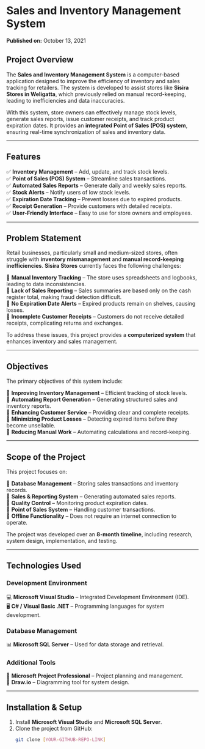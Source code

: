 # Sales and Inventory Management System  
**Published on:** October 13, 2021  

## Project Overview  
The **Sales and Inventory Management System** is a computer-based application designed to improve the efficiency of inventory and sales tracking for retailers. The system is developed to assist stores like **Sisira Stores in Weligatta**, which previously relied on manual record-keeping, leading to inefficiencies and data inaccuracies.  

With this system, store owners can effectively manage stock levels, generate sales reports, issue customer receipts, and track product expiration dates. It provides an **integrated Point of Sales (POS) system**, ensuring real-time synchronization of sales and inventory data.  

---

## Features  
✅ **Inventory Management** – Add, update, and track stock levels.  
✅ **Point of Sales (POS) System** – Streamline sales transactions.  
✅ **Automated Sales Reports** – Generate daily and weekly sales reports.  
✅ **Stock Alerts** – Notify users of low stock levels.  
✅ **Expiration Date Tracking** – Prevent losses due to expired products.  
✅ **Receipt Generation** – Provide customers with detailed receipts.  
✅ **User-Friendly Interface** – Easy to use for store owners and employees.  

---

## Problem Statement  
Retail businesses, particularly small and medium-sized stores, often struggle with **inventory mismanagement** and **manual record-keeping inefficiencies**. **Sisira Stores** currently faces the following challenges:  

🔹 **Manual Inventory Tracking** – The store uses spreadsheets and logbooks, leading to data inconsistencies.  
🔹 **Lack of Sales Reporting** – Sales summaries are based only on the cash register total, making fraud detection difficult.  
🔹 **No Expiration Date Alerts** – Expired products remain on shelves, causing losses.  
🔹 **Incomplete Customer Receipts** – Customers do not receive detailed receipts, complicating returns and exchanges.  

To address these issues, this project provides a **computerized system** that enhances inventory and sales management.  

---

## Objectives  
The primary objectives of this system include:  

🔹 **Improving Inventory Management** – Efficient tracking of stock levels.  
🔹 **Automating Report Generation** – Generating structured sales and inventory reports.  
🔹 **Enhancing Customer Service** – Providing clear and complete receipts.  
🔹 **Minimizing Product Losses** – Detecting expired items before they become unsellable.  
🔹 **Reducing Manual Work** – Automating calculations and record-keeping.  

---

## Scope of the Project  
This project focuses on:  

📌 **Database Management** – Storing sales transactions and inventory records.  
📌 **Sales & Reporting System** – Generating automated sales reports.  
📌 **Quality Control** – Monitoring product expiration dates.  
📌 **Point of Sales System** – Handling customer transactions.  
📌 **Offline Functionality** – Does not require an internet connection to operate.  

The project was developed over an **8-month timeline**, including research, system design, implementation, and testing.  

---

## Technologies Used  

### Development Environment  
💻 **Microsoft Visual Studio** – Integrated Development Environment (IDE).  
🖥️ **C# / Visual Basic .NET** – Programming languages for system development.  

### Database Management  
📊 **Microsoft SQL Server** – Used for data storage and retrieval.  

### Additional Tools  
📌 **Microsoft Project Professional** – Project planning and management.  
📌 **Draw.io** – Diagramming tool for system design.  

---

## Installation & Setup  
1. Install **Microsoft Visual Studio** and **Microsoft SQL Server**.  
2. Clone the project from GitHub:  
   ```bash
   git clone [YOUR-GITHUB-REPO-LINK]
